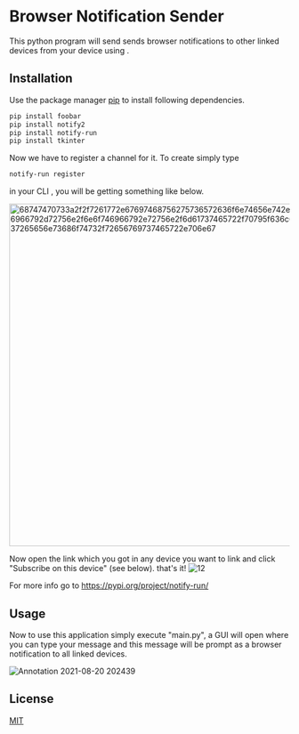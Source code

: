 # Browser Notification Sender

This python program will send sends browser notifications to other linked devices from your device using .

## Installation

Use the package manager [pip](https://pip.pypa.io/en/stable/) to install following dependencies.

```bash
pip install foobar
pip install notify2
pip install notify-run
pip install tkinter
```
Now we have to register a channel for it.
To create simply type 

```bash
notify-run register
```
in your CLI , you will be getting something like below.

<img width="616" alt="68747470733a2f2f7261772e67697468756275736572636f6e74656e742e636f6d2f6e6f746966792d72756e2f6e6f746966792e72756e2f6d61737465722f70795f636c69656e742f73637265656e73686f74732f72656769737465722e706e67" src="https://user-images.githubusercontent.com/60290431/130251692-be8f8567-43f2-4792-bc17-01b82100827f.png">

Now open the link which you got in any device you want to link and click "Subscribe on this device" (see below). that's it!
![12](https://user-images.githubusercontent.com/60290431/130252214-b80581a6-2782-4daa-a143-9c0633648385.png)


For more info go to https://pypi.org/project/notify-run/

## Usage
Now to use this application simply execute  "main.py",
a GUI will open where you can type your message and this message will be prompt as a browser notification to all linked devices.

![Annotation 2021-08-20 202439](https://user-images.githubusercontent.com/60290431/130252428-dabdf8f5-dcfa-4fc1-9aa2-1cd96d04cf17.jpg)


## License
[MIT](https://choosealicense.com/licenses/mit/)
